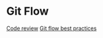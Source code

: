 # Git Flow

[Code review](https://stackoverflow.blog/2019/09/30/how-to-make-good-code-reviews-better/?utm_source=Iterable&utm_medium=email&utm_campaign=the-overflow-newsletter&utm_content=10-02-19)
[Git flow best practices](https://framagit.org/olibre/GreatPractices/blob/master/git/branch.md)
